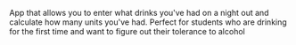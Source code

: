 App that allows you to enter what drinks you've had on a night out and calculate how many units you've had. 
Perfect for students who are drinking for the first time and want to figure out their tolerance to alcohol
